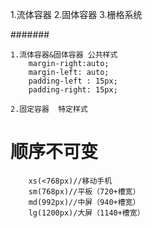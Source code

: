 1.流体容器
2.固体容器
3.栅格系统

#######

    1.流体容器&固体容器 公共样式
        margin-right:auto;
        margin-left: auto;
        padding-left : 15px;
        padding-right: 15px;

    2.固定容器  特定样式
#       顺序不可变
        xs(<768px)//移动手机
        sm(768px)//平板（720+槽宽）
        md(992px)//中屏（940+槽宽）
        lg(1200px)/大屏（1140+槽宽）